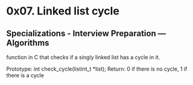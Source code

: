 # 0x07. Linked list cycle
## Specializations - Interview Preparation ― Algorithms


function in C that checks if a singly linked list has a cycle in it.

Prototype: int check_cycle(listint_t *list);
Return: 0 if there is no cycle, 1 if there is a cycle
